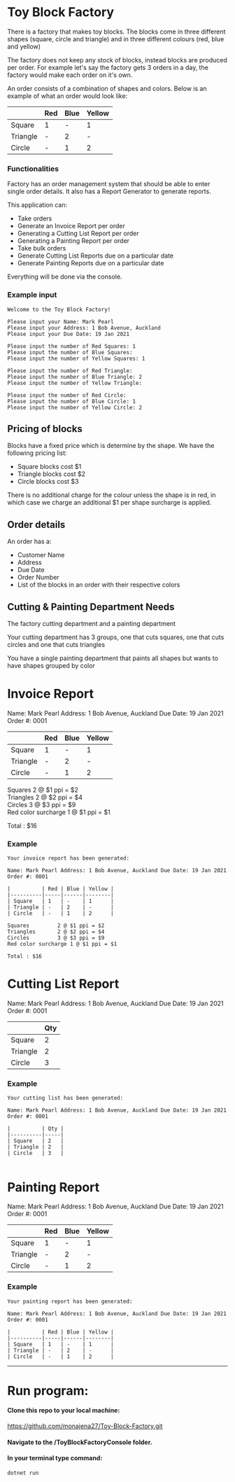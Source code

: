 #  Toy Block Factory

There is a factory that makes toy blocks. The blocks come in three different shapes (square, circle and triangle) and in three different colours (red, blue and yellow)

The factory does not keep any stock of blocks, instead blocks are produced per order. For example let's say the factory gets 3 orders in a day, the factory would make each order on it's own. 

An order consists of a combination of shapes and colors. Below is an example of what an order would look like:  

|          | Red | Blue | Yellow |  
|----------|-----|------|--------|  
| Square   | 1   | -    | 1      |  
| Triangle | -   | 2    | -      |  
| Circle   | -   | 1    | 2      |  




### Functionalities

Factory has an order management system that should be able to enter single order details. It also has a Report Generator to generate reports. 

This application can:
- Take orders
- Generate an Invoice Report per order
- Generating a Cutting List Report per order
- Generating a Painting Report per order
- Take bulk orders
- Generate Cutting List Reports due on a particular date
- Generate Painting Reports due on a particular date

Everything will be done via the console.

### Example input
~~~
Welcome to the Toy Block Factory!

Please input your Name: Mark Pearl  
Please input your Address: 1 Bob Avenue, Auckland
Please input your Due Date: 19 Jan 2021

Please input the number of Red Squares: 1
Please input the number of Blue Squares: 
Please input the number of Yellow Squares: 1

Please input the number of Red Triangle:
Please input the number of Blue Triangle: 2
Please input the number of Yellow Triangle:

Please input the number of Red Circle:
Please input the number of Blue Circle: 1
Please input the number of Yellow Circle: 2

~~~

## Pricing of blocks

Blocks have a fixed price which is determine by the shape. We have the following pricing list:

- Square blocks cost $1 
- Triangle blocks cost $2 
- Circle blocks cost $3

There is no additional charge for the colour unless the shape is in red, in which case we charge an additional $1 per shape surcharge is applied.

## Order details

An order has a:
- Customer Name
- Address
- Due Date
- Order Number
- List of the blocks in an order with their respective colors

## Cutting & Painting Department Needs

The factory cutting department and a painting department

Your cutting department has 3 groups, one that cuts squares, one that cuts circles and one that cuts triangles

You have a single painting department that paints all shapes but wants to have shapes grouped by color

# Invoice Report

Name: Mark Pearl
Address: 1 Bob Avenue, Auckland
Due Date: 19 Jan 2021
Order #: 0001

|          | Red | Blue | Yellow |
|----------|-----|------|--------|
| Square   | 1   | -    | 1      |
| Triangle | -   | 2    | -      |
| Circle   | -   | 1    | 2      |

Squares 		2 @ $1 ppi = $2  
Triangles		2 @ $2 ppi = $4  
Circles			3 @ $3 ppi = $9  
Red color surcharge	1 @ $1 ppi = $1  

Total : $16

### Example
~~~
Your invoice report has been generated:

Name: Mark Pearl Address: 1 Bob Avenue, Auckland Due Date: 19 Jan 2021 Order #: 0001

|          | Red | Blue | Yellow |
|----------|-----|------|--------|
| Square   | 1   | -    | 1      |
| Triangle | -   | 2    | -      |
| Circle   | -   | 1    | 2      |

Squares 		2 @ $1 ppi = $2  
Triangles		2 @ $2 ppi = $4  
Circles			3 @ $3 ppi = $9  
Red color surcharge	1 @ $1 ppi = $1 

Total : $16
~~~

# Cutting List Report

Name: Mark Pearl
Address: 1 Bob Avenue, Auckland
Due Date: 19 Jan 2021
Order #: 0001

|          | Qty |
|----------|-----|
| Square   | 2   |
| Triangle | 2   |
| Circle   | 3   |

### Example 

~~~
Your cutting list has been generated:

Name: Mark Pearl Address: 1 Bob Avenue, Auckland Due Date: 19 Jan 2021 Order #: 0001

|          | Qty |
|----------|-----|
| Square   | 2   |
| Triangle | 2   |
| Circle   | 3   |


~~~

# Painting Report

Name: Mark Pearl
Address: 1 Bob Avenue, Auckland
Due Date: 19 Jan 2021
Order #: 0001

|          | Red | Blue | Yellow |
|----------|-----|------|--------|
| Square   | 1   | -    | 1      |
| Triangle | -   | 2    | -      |
| Circle   | -   | 1    | 2      |

### Example
~~~
Your painting report has been generated:

Name: Mark Pearl Address: 1 Bob Avenue, Auckland Due Date: 19 Jan 2021 Order #: 0001

|          | Red | Blue | Yellow |
|----------|-----|------|--------|
| Square   | 1   | -    | 1      |
| Triangle | -   | 2    | -      |
| Circle   | -   | 1    | 2      |
~~~

------------------------------------------------------------------------------------------------------------

# Run program: 

#### Clone this repo to your local machine:
https://github.com/monajena27/Toy-Block-Factory.git

#### Navigate to the /ToyBlockFactoryConsole folder.

#### In your terminal type command: 
```dotnet run```


